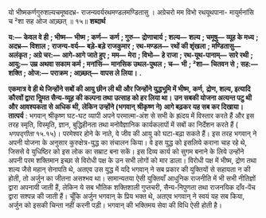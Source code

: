  

यो भीष्मकर्णगुरुशल्यचमूष्वदभ्र- राजन्यवर्यरथमण्डलमण्डितासु । अग्रेचरो मम विभो रथयूथपाना- मायुर्मनांसि च ²शा सह ओज आच्र्छत् ॥ १५॥ **शब्दार्थ** 

**य:—** **केवल वे ही** **; भीष्म—** **भीष्म** **; कर्ण—** **कर्ण** **; गुरु—** **द्रोणाचार्य** **; शल्य—** **शल्य** **; चमूषु—** **व्यूह के मध्य** **; अदभ्र—** **विशाल** **;** **राजन्य-वर्य—** **बड़े-बड़े राजकुमार** **; रथ-मण्डल—** **रथों की शृंखला** **; मण्डितासु—** **अलंकृत** **; अग्रे चर:—** **आगे-आगे जाते हुए** **;** **मम—** **मेरा** **; विभो—** **हे राजा** **; रथ-यूथ-पानाम्—** **सारे रथी** **; आयु:—** **उम्र अथवा सकाम कर्म** **; मनांसि—** **मानसिक उथल-पुथल** **;** **च—** **भी** **; ²शा—** **चितवन से** **; सह:—** **शक्ति** **; ओज:—** **पराक्रम** **; आच्र्छत्—** **वापस ले लिया।** **.** 

**एकमात्र वे ही थे जिन्होंने सबों की आयु छीन ली थी और जिन्होंने युद्धभूमि में भीष्म, कर्ण,** **द्रोण, शल्य, इत्यादि कौरवों द्वारा निॢमत सैन्य-व्यूह की कल्पना तथा उत्साह को हर लिया था।** **उन सबकी योजना अत्यन्त पटु थी और आवश्यकता से अधिक थी, लेकिन उन्होंने (भगवान्** **श्रीकृष्ण ने) आगे बढ़कर यह सब कर दिखाया।** **तात्पर्य** : भगवान् श्रीकृष्ण घट-घट व्यापी अपने परमात्मा-अंश से सभी के ह्रïदय में विस्तार करते हैं और इस तरह स्मृति, विस्मृति, ज्ञान, बुद्धिहीनता तथा मनोवैज्ञानिक कार्यकलापों में सबों का निर्देशन करते हैं ( *भगवद्गीता* १५.१५)। परमेश्वर होने के नाते, वे जीव की आयु को घटा-बढ़ा सकते हैं। इस तरह भगवान् ने अपनी योजना के अनुसार कुरुक्षेत्र-युद्ध का संचालन किया। वे इस युद्ध को इसलिये कराना चाह रहे थे, जिससे वे युधिष्ठिर को इस लोक का सम्राट बना सकें। इस दिव्य कार्य को सुगम बनाने के लिये उन्होंने अपनी परम शक्तिमान इच्छा से विरोधी पक्ष के उन सभी लोगों को मार डाला। विरोधी पक्ष में भीष्म, द्रोण तथा शल्य जैसे महान् सेनापति थे, अतएव उस युद्ध में यदि भगवान् ने सब प्रकार की युक्तियों से सहायता न की होती, तो अर्जुन का जीतना असश्भव था। सामान्यतया ऐसी युक्तियाँ आधुनिक राजनीति में भी सभी नीतिज्ञों द्वारा अपनायी जाती हैं, लेकिन ये सब भौतिक शक्तिशाली गुप्तचरी, सैन्य-निपुणता तथा राजनयिक दाँव-पेंच द्वारा सश्पन्न की जाती हैं। चूँकि अर्जुन भगवान् के प्रिय भक्त थे, अतएव भगवान् ने स्वयं यह सब किया, अर्जुन को इसकी चिन्ता नहीं करनी पड़ी। भगवान् की भक्तिमय सेवा की विधि ऐसी होती है। 